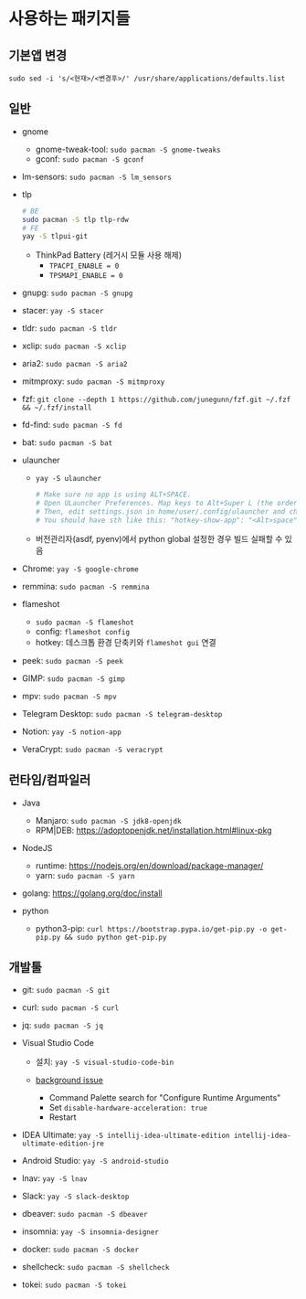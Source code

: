 # 사용하는 패키지들

## 기본앱 변경

`sudo sed -i 's/<현재>/<변경후>/' /usr/share/applications/defaults.list`

## 일반

- gnome

  - gnome-tweak-tool: `sudo pacman -S gnome-tweaks`
  - gconf: `sudo pacman -S gconf`

- lm-sensors: `sudo pacman -S lm_sensors`

- tlp

  ```sh
  # BE
  sudo pacman -S tlp tlp-rdw
  # FE
  yay -S tlpui-git
  ```

  - ThinkPad Battery (레거시 모듈 사용 해제)
    - `TPACPI_ENABLE = 0`
    - `TPSMAPI_ENABLE = 0`

- gnupg: `sudo pacman -S gnupg`

- stacer: `yay -S stacer`

- tldr: `sudo pacman -S tldr`

- xclip: `sudo pacman -S xclip`

- aria2: `sudo pacman -S aria2`

- mitmproxy: `sudo pacman -S mitmproxy`

- fzf: `git clone --depth 1 https://github.com/junegunn/fzf.git ~/.fzf && ~/.fzf/install`

- fd-find: `sudo pacman -S fd`

- bat: `sudo pacman -S bat`

- ulauncher

  - `yay -S ulauncher`

    ```sh
    # Make sure no app is using ALT+SPACE.
    # Open ULauncher Preferences. Map keys to Alt+Super L (the order is important) and exit ULauncher.
    # Then, edit settings.json in home/user/.config/ulauncher and change Super L to space.
    # You should have sth like this: "hotkey-show-app": "<Alt>space". Save & launch ULauncher.
    ```

  - 버전관리자(asdf, pyenv)에서 python global 설정한 경우 빌드 실패할 수 있음

- Chrome: `yay -S google-chrome`

- remmina: `sudo pacman -S remmina`

- flameshot

  - `sudo pacman -S flameshot`
  - config: `flameshot config`
  - hotkey: 데스크톱 환경 단축키와 `flameshot gui` 연결

- peek: `sudo pacman -S peek`

- GIMP: `sudo pacman -S gimp`

- mpv: `sudo pacman -S mpv`

- Telegram Desktop: `sudo pacman -S telegram-desktop`

- Notion: `yay -S notion-app`

- VeraCrypt: `sudo pacman -S veracrypt`

## 런타임/컴파일러

- Java

  - Manjaro: `sudo pacman -S jdk8-openjdk`
  - RPM|DEB: <https://adoptopenjdk.net/installation.html#linux-pkg>

- NodeJS

  - runtime: <https://nodejs.org/en/download/package-manager/>
  - yarn: `sudo pacman -S yarn`

- golang: <https://golang.org/doc/install>

- python

  - python3-pip: `curl https://bootstrap.pypa.io/get-pip.py -o get-pip.py && sudo python get-pip.py`

## 개발툴

- git: `sudo pacman -S git`

- curl: `sudo pacman -S curl`

- jq: `sudo pacman -S jq`

- Visual Studio Code

  - 설치: `yay -S visual-studio-code-bin`

  - [background issue](https://github.com/microsoft/vscode/issues/85452)
    - Command Palette search for "Configure Runtime Arguments"
    - Set `disable-hardware-acceleration: true`
    - Restart

- IDEA Ultimate: `yay -S intellij-idea-ultimate-edition intellij-idea-ultimate-edition-jre`

- Android Studio: `yay -S android-studio`

- lnav: `yay -S lnav`

- Slack: `yay -S slack-desktop`

- dbeaver: `sudo pacman -S dbeaver`

- insomnia: `yay -S insomnia-designer`

- docker: `sudo pacman -S docker`

- shellcheck: `sudo pacman -S shellcheck`

- tokei: `sudo pacman -S tokei`

